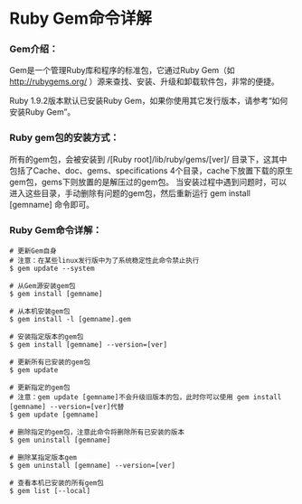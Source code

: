 Ruby Gem命令详解
==============

### Gem介绍：

Gem是一个管理Ruby库和程序的标准包，它通过Ruby Gem（如 http://rubygems.org/ ）源来查找、安装、升级和卸载软件包，非常的便捷。

Ruby 1.9.2版本默认已安装Ruby Gem，如果你使用其它发行版本，请参考“如何安装Ruby Gem”。



### Ruby gem包的安装方式：

所有的gem包，会被安装到 /[Ruby root]/lib/ruby/gems/[ver]/ 目录下，这其中包括了Cache、doc、gems、specifications 4个目录，cache下放置下载的原生gem包，gems下则放置的是解压过的gem包。
当安装过程中遇到问题时，可以进入这些目录，手动删除有问题的gem包，然后重新运行 gem install [gemname] 命令即可。

### Ruby Gem命令详解：

    # 更新Gem自身
    # 注意：在某些linux发行版中为了系统稳定性此命令禁止执行
    $ gem update --system
    
    # 从Gem源安装gem包
    $ gem install [gemname]
    
    # 从本机安装gem包
    $ gem install -l [gemname].gem
    
    # 安装指定版本的gem包
    $ gem install [gemname] --version=[ver]
    
    # 更新所有已安装的gem包
    $ gem update
    
    # 更新指定的gem包
    # 注意：gem update [gemname]不会升级旧版本的包，此时你可以使用 gem install [gemname] --version=[ver]代替
    $ gem update [gemname]
    
    # 删除指定的gem包，注意此命令将删除所有已安装的版本
    $ gem uninstall [gemname]
    
    # 删除某指定版本gem
    $ gem uninstall [gemname] --version=[ver]
    
    # 查看本机已安装的所有gem包
    $ gem list [--local]
